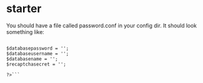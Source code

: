 # starter
You should have a file called password.conf in your config dir.
It should look something like:
```<?php

$databasepassword = '';
$databaseusername = '';
$databasename = '';
$recaptchasecret = '';

?>```
